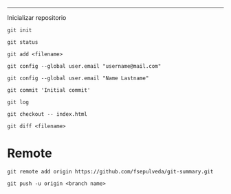 ---

Inicializar repositorio

```
git init
```

```
git status
```

```
git add <filename>
```

```
git config --global user.email "username@mail.com"
```

```
git config --global user.email "Name Lastname"
```

```
git commit 'Initial commit'
```

```
git log
```

```
git checkout -- index.html
```

```
git diff <filename>
```

# Remote

```
git remote add origin https://github.com/fsepulveda/git-summary.git
```

```
git push -u origin <branch name>
```
